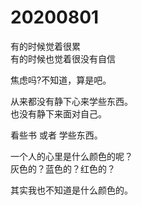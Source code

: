 
# 20200801

有的时候觉着很累  
有的时候也觉着很没有自信  

焦虑吗?不知道，算是吧。  

从来都没有静下心来学些东西。  
也没有静下来面对自己。  

看些书 或者 学些东西。  

一个人的心里是什么颜色的呢？  
灰色的？蓝色的？红色的？  

其实我也不知道是什么颜色的。  
